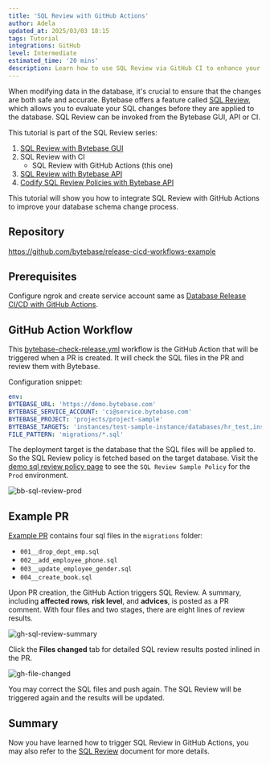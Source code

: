 ```yaml
---
title: 'SQL Review with GitHub Actions'
author: Adela
updated_at: 2025/03/03 18:15
tags: Tutorial
integrations: GitHub
level: Intermediate
estimated_time: '20 mins'
description: Learn how to use SQL Review via GitHub CI to enhance your database schema change process.
---
```


When modifying data in the database, it's crucial to ensure that the changes are both safe and accurate. Bytebase offers a feature called [SQL Review](/docs/sql-review/overview/), which allows you to evaluate your SQL changes before they are applied to the database. SQL Review can be invoked from the Bytebase GUI, API or CI.

This tutorial is part of the SQL Review series:

1.  [SQL Review with Bytebase GUI](/docs/tutorials/sql-review-gui/)
1.  SQL Review with CI
    - SQL Review with GitHub Actions (this one)
1.  [SQL Review with Bytebase API](/docs/tutorials/sql-review-api/)
1.  [Codify SQL Review Policies with Bytebase API](/docs/tutorials/api-sql-review-policy/)

This tutorial will show you how to integrate SQL Review with GitHub Actions to improve your database schema change process.

## Repository

https://github.com/bytebase/release-cicd-workflows-example

## Prerequisites

Configure ngrok and create service account same as [Database Release CI/CD with GitHub Actions](/docs/tutorials/github-release-cicd-workflow/#step-1-start-bytebase-with-ngrok).

## GitHub Action Workflow

This [bytebase-check-release.yml](https://github.com/bytebase/release-cicd-workflows-example/blob/main/.github/workflows/bytebase-check-release.yml) workflow is the GitHub Action that will be triggered when a PR is created. It will check the SQL files in the PR and review them with Bytebase.

Configuration snippet:

```yaml
env:
BYTEBASE_URL: 'https://demo.bytebase.com'
BYTEBASE_SERVICE_ACCOUNT: 'ci@service.bytebase.com'
BYTEBASE_PROJECT: 'projects/project-sample'
BYTEBASE_TARGETS: 'instances/test-sample-instance/databases/hr_test,instances/prod-sample-instance/databases/hr_prod'
FILE_PATTERN: 'migrations/*.sql'
```

The deployment target is the database that the SQL files will be applied to. So the SQL Review policy is fetched based on the target database. Visit the [demo sql review policy page](https://demo.bytebase.com/sql-review) to see the `SQL Review Sample Policy` for the `Prod` environment.

![bb-sql-review-prod](/content/docs/tutorials/sql-review-github-action/bb-sql-review-prod.webp)

## Example PR

[Example PR](https://github.com/bytebase/release-cicd-workflows-example/pull/4) contains four sql files in the `migrations` folder:

- `001__drop_dept_emp.sql`
- `002__add_employee_phone.sql`
- `003__update_employee_gender.sql`
- `004__create_book.sql`

Upon PR creation, the GitHub Action triggers SQL Review. A summary, including **affected rows**, **risk level**, and **advices**, is posted as a PR comment. With four files and two stages, there are eight lines of review results.

![gh-sql-review-summary](/content/docs/tutorials/sql-review-github-action/gh-sql-review-summary.webp)

Click the **Files changed** tab for detailed SQL review results posted inlined in the PR.

![gh-file-changed](/content/docs/tutorials/sql-review-github-action/gh-file-changed.webp)

You may correct the SQL files and push again. The SQL Review will be triggered again and the results will be updated.

## Summary

Now you have learned how to trigger SQL Review in GitHub Actions, you may also refer to the [SQL Review](/docs/sql-review/overview) document for more details.
